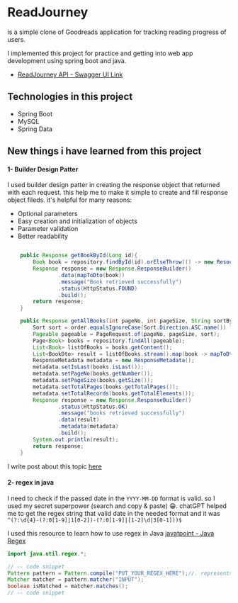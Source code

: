 # ReadJourney
is a simple clone of Goodreads application for tracking reading progress of users.

I implemented this project for practice and getting into web app development using spring boot and java.


- [ReadJourney API - Swagger UI Link](http://localhost:8000/swagger-ui/index.html#/)

## Technologies in this project
- Spring Boot
- MySQL
- Spring Data


## New things i have learned from this project

#### 1- Builder Design Patter

I used builder design patter in creating the response object that returned with each request.
this help me to make it simple to create and fill response object fileds. it's helpful for many reasons:
- Optional parameters
- Easy creation and initialization of objects
- Parameter validation
- Better readability

```java

	public Response getBookById(Long id){
		Book book = repository.findById(id).orElseThrow(() -> new ResourceNotFoundException("Book", "id", id));
        Response response = new Response.ResponseBuilder()
                .data(mapToDto(book))
                .message("Book retrieved successfully")
                .status(HttpStatus.FOUND)
                .build();
        return response;
	}

	public Response getAllBooks(int pageNo, int pageSize, String sortBy, String order){
        Sort sort = order.equalsIgnoreCase(Sort.Direction.ASC.name()) ? Sort.by(sortBy).ascending(): Sort.by(sortBy).descending();
        Pageable pageable = PageRequest.of(pageNo, pageSize, sort);
        Page<Book> books = repository.findAll(pageable);
        List<Book> listOfBooks = books.getContent();
        List<BookDto> result = listOfBooks.stream().map(book -> mapToDto(book)).collect(Collectors.toList());
        ResponseMetadata metadata = new ResponseMetadata();
        metadata.setIsLast(books.isLast());
        metadata.setPageNo(books.getNumber());
        metadata.setPageSize(books.getSize());
        metadata.setTotalPages(books.getTotalPages());
        metadata.setTotalRecords(books.getTotalElements());
        Response response = new Response.ResponseBuilder()
                .status(HttpStatus.OK)
                .message("books retrieved successfully")
                .data(result)
                .metadata(metadata)
                .build();
        System.out.println(result);
		return response;
	}
```

I write post about this topic [here](https://0xghazy.github.io/design%20patterns/Builder-design-pattern/)

#### 2- regex in java

I need to check if the passed date in the `YYYY-MM-DD` format is valid. so I used my secret superpower (search and copy & paste) 😁. chatGPT helped me to get the regex string that valid date in the needed format and it was 
`^(?:\d{4}-(?:0[1-9]|1[0-2])-(?:0[1-9]|[1-2]\d|3[0-1]))$`

I used this resource to learn how to use regex in Java [javatpoint - Java Regex](https://www.javatpoint.com/java-regex)

```java
import java.util.regex.*;  

// -- code snippet
Pattern pattern = Pattern.compile("PUT_YOUR_REGEX_HERE");//. represents single character  
Matcher matcher = pattern.matcher("INPUT");  
boolean isMatched = matcher.matches();  
// -- code snippet
```










